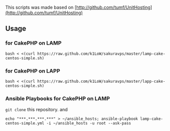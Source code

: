 This scripts was made based on [http://github.com/tumf/UnitHosting](http://github.com/tumf/UnitHosting)

## Usage

### for CakePHP on LAMP

    bash < <(curl https://raw.github.com/k1LoW/sakuravps/master/lamp-cake-centos-simple.sh)

### for CakePHP on LAPP

    bash < <(curl https://raw.github.com/k1LoW/sakuravps/master/lapp-cake-centos-simple.sh)

### Ansible Playbooks for CakePHP on LAMP

``git clone`` this repository. and

    echo "***.***.***.***" > ~/ansible_hosts; ansible-playbook lamp-cake-centos-simple.yml -i ~/ansible_hosts -u root --ask-pass
